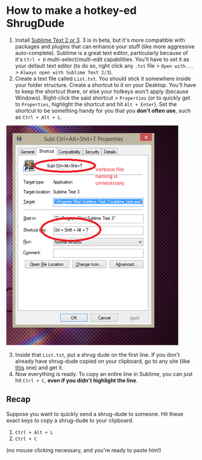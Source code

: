 How to make a hotkey-ed ShrugDude
===

1. Install [Sublime Text 2 or 3](http://www.sublimetext.com/). 3 is in beta, but it's more compatible with packages and plugins that can enhance your stuff (like more aggressive auto-complete). Sublime is a great text editor, particularly because of it's `Ctrl + D` multi-select/multi-edit capabilities. You’ll have to set it as your default text editor (to do so, right click any `.txt` file > `Open with...` > `Always open with Sublime Text 2/3`).
2. Create a text file called `List.txt`. You should stick it somewhere inside your folder structure. Create a shortcut to it on your Desktop. You'll have to keep the shortcut there, or else your hotkeys won't apply (because Windows). Right-click the said shortcut > `Properties` (or to quickly get to `Properties`, highlight the shortcut and hit `Alt + Enter`). Set the shortcut to be something handy for you that you **don't often use**, such as `Ctrl + Alt + L`.

<img src="guide_images/properties_example.png">

3. Inside that `List.txt`, put a shrug dude on the first line. If you don't already have shrug-dude copied on your clipboard, go to any site (like [this](http://www.theatlantic.com/technology/archive/2014/05/the-best-way-to-type-__/371351/) one) and get it.
4. Now everything is ready. To copy an entire line in Sublime, you can just hit `Ctrl + C`, **even if you didn't highlight the line**. 

## Recap
Suppose you want to quickly send a shrug-dude to someone. Hit these exact keys to copy a shrug-dude to your clipboard. 

1. `Ctrl + Alt + L`
2. `Ctrl + C`

(no mouse clicking necessary, and you're ready to paste him!)